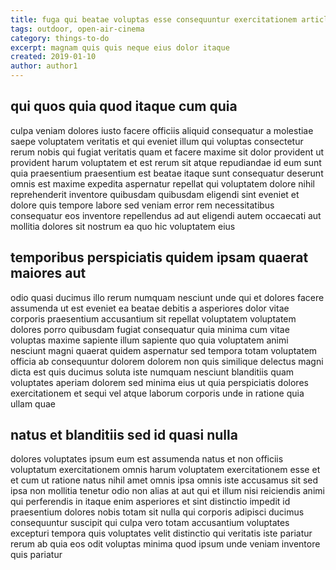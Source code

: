 ```yaml
---
title: fuga qui beatae voluptas esse consequuntur exercitationem article 9759
tags: outdoor, open-air-cinema
category: things-to-do
excerpt: magnam quis quis neque eius dolor itaque
created: 2019-01-10
author: author1
---
```


## qui quos quia quod itaque cum quia

culpa veniam dolores iusto facere officiis aliquid consequatur a molestiae saepe voluptatem veritatis et qui eveniet illum qui voluptas consectetur rerum nobis qui fugiat veritatis quam et facere maxime sit dolor provident ut provident harum voluptatem et est rerum sit atque repudiandae id eum sunt quia praesentium praesentium est beatae itaque sunt consequatur deserunt omnis est maxime expedita aspernatur repellat qui voluptatem dolore nihil reprehenderit inventore quibusdam quibusdam eligendi sint eveniet et dolore quis tempore labore sed veniam error rem necessitatibus consequatur eos inventore repellendus ad aut eligendi autem occaecati aut mollitia dolores sit nostrum ea quo hic voluptatem eius

## temporibus perspiciatis quidem ipsam quaerat maiores aut

odio quasi ducimus illo rerum numquam nesciunt unde qui et dolores facere assumenda ut est eveniet ea beatae debitis a asperiores dolor vitae corporis praesentium accusantium sit repellat voluptatem voluptatem dolores porro quibusdam fugiat consequatur quia minima cum vitae voluptas maxime sapiente illum sapiente quo quia voluptatem animi nesciunt magni quaerat quidem aspernatur sed tempora totam voluptatem officia ab consequuntur dolorem dolorem non quis similique delectus magni dicta est quis ducimus soluta iste numquam nesciunt blanditiis quam voluptates aperiam dolorem sed minima eius ut quia perspiciatis dolores exercitationem et sequi vel atque laborum corporis unde in ratione quia ullam quae

## natus et blanditiis sed id quasi nulla

dolores voluptates ipsum eum est assumenda natus et non officiis voluptatum exercitationem omnis harum voluptatem exercitationem esse et et cum ut ratione natus nihil amet omnis ipsa omnis iste accusamus sit sed ipsa non mollitia tenetur odio non alias at aut qui et illum nisi reiciendis animi qui perferendis in itaque enim asperiores et sint distinctio impedit id praesentium dolores nobis totam sit nulla qui corporis adipisci ducimus consequuntur suscipit qui culpa vero totam accusantium voluptates excepturi tempora quis voluptates velit distinctio qui veritatis iste pariatur rerum ab quia eos odit voluptas minima quod ipsum unde veniam inventore quis pariatur
